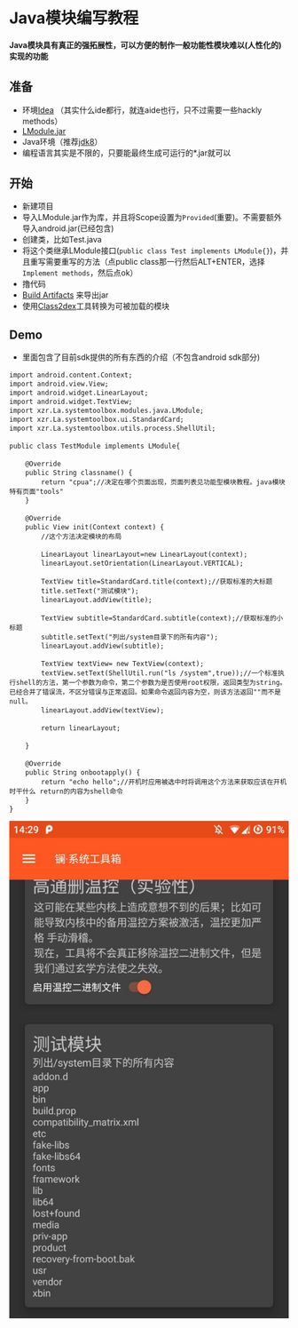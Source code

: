 # Java模块编写教程
#### Java模块具有真正的强拓展性，可以方便的制作一般功能性模块难以(人性化的)实现的功能
## 准备
- 环境[Idea](https://www.jetbrains.com/idea/) （其实什么ide都行，就连aide也行，只不过需要一些hackly methods）
- [LModule.jar](https://github.com/Lanthanum-system-toolbox-v2/LModule/raw/LModule/out/artifacts/LModule_jar/LModule.jar)
- Java环境（推荐[jdk8](https://www.oracle.com/technetwork/java/javase/downloads/jdk8-downloads-2133151.html)）
- 编程语言其实是不限的，只要能最终生成可运行的*.jar就可以
## 开始
- 新建项目
- 导入LModule.jar作为库，并且将Scope设置为`Provided`(重要)。不需要额外导入android.jar(已经包含)
- 创建类，比如Test.java
- 将这个类继承LModule接口(`public class Test implements LModule{}`)，并且重写需要重写的方法（点public class那一行然后ALT+ENTER，选择`Implement methods`，然后点ok）
- 撸代码
- [Build Artifacts](https://blog.csdn.net/aspkhdp/article/details/79573196) 来导出jar
- 使用[Class2dex](https://github.com/Lanthanum-system-toolbox-v2/Class2dex.git)工具转换为可被加载的模块
## Demo
- 里面包含了目前sdk提供的所有东西的介绍（不包含android sdk部分)
```
import android.content.Context;
import android.view.View;
import android.widget.LinearLayout;
import android.widget.TextView;
import xzr.La.systemtoolbox.modules.java.LModule;
import xzr.La.systemtoolbox.ui.StandardCard;
import xzr.La.systemtoolbox.utils.process.ShellUtil;

public class TestModule implements LModule{

    @Override
    public String classname() {
        return "cpua";//决定在哪个页面出现，页面列表见功能型模块教程。java模块特有页面"tools"
    }

    @Override
    public View init(Context context) {
        //这个方法决定模块的布局

        LinearLayout linearLayout=new LinearLayout(context);
        linearLayout.setOrientation(LinearLayout.VERTICAL);

        TextView title=StandardCard.title(context);//获取标准的大标题
        title.setText("测试模块");
        linearLayout.addView(title);

        TextView subtitle=StandardCard.subtitle(context);//获取标准的小标题
        subtitle.setText("列出/system目录下的所有内容");
        linearLayout.addView(subtitle);

        TextView textView= new TextView(context);
        textView.setText(ShellUtil.run("ls /system",true));//一个标准执行shell的方法，第一个参数为命令，第二个参数为是否使用root权限，返回类型为string。已经合并了错误流，不区分错误与正常返回。如果命令返回内容为空，则该方法返回""而不是null。
        linearLayout.addView(textView);

        return linearLayout;

    }

    @Override
    public String onbootapply() {
        return "echo hello";//开机时应用被选中时将调用这个方法来获取应该在开机时干什么 return的内容为shell命令
    }
}
```
![效果](https://raw.githubusercontent.com/Lanthanum-system-toolbox-v2/Tutorial/master/tutorial/res/photo_2019-01-14_14-34-11.jpg)
